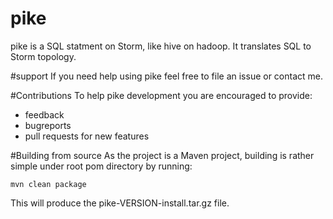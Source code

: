 # pike
pike is a SQL statment on Storm, like hive on hadoop. It translates SQL to Storm topology.

#support
If you need help using pike feel free to file an issue or contact me.

#Contributions
To help pike development you are encouraged to provide:
- feedback
- bugreports
- pull requests for new features

#Building from source
As the project is a Maven project, building is rather simple under root pom directory by running:

    mvn clean package
  
This will produce the pike-VERSION-install.tar.gz file.
